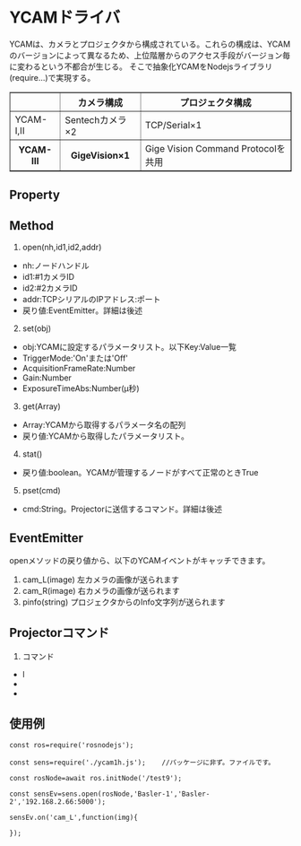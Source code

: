# YCAMドライバ

 YCAMは、カメラとプロジェクタから構成されている。これらの構成は、YCAMのバージョンによって異なるため、上位階層からのアクセス手段がバージョン毎に変わるという不都合が生じる。
 そこで抽象化YCAMをNodejsライブラリ(require...)で実現する。

<table border>
<tr><th><th>カメラ構成<th>プロジェクタ構成
<tr><td>YCAM-I,II<td>Sentechカメラ&times;2<td>TCP/Serial&times;1
<tr><th>YCAM-III<th>GigeVision&times;1<td>Gige Vision Command Protocolを共用
</table>

## Property

## Method
1. open(nh,id1,id2,addr)
  - nh:ノードハンドル
  - id1:#1カメラID
  - id2:#2カメラID
  - addr:TCPシリアルのIPアドレス:ポート
  - 戻り値:EventEmitter。詳細は後述
2. set(obj)
  - obj:YCAMに設定するパラメータリスト。以下Key:Value一覧
  - TriggerMode:'On'または'Off'
  - AcquisitionFrameRate:Number
  - Gain:Number
  - ExposureTimeAbs:Number(&micro;秒)
3. get(Array)
  - Array:YCAMから取得するパラメータ名の配列
  - 戻り値:YCAMから取得したパラメータリスト。
4. stat()
  - 戻り値:boolean。YCAMが管理するノードがすべて正常のときTrue
5. pset(cmd)
  - cmd:String。Projectorに送信するコマンド。詳細は後述

## EventEmitter
openメソッドの戻り値から、以下のYCAMイベントがキャッチできます。
1. cam_L(image)
左カメラの画像が送られます
2. cam_R(image)
右カメラの画像が送られます
3. pinfo(string)
プロジェクタからのInfo文字列が送られます

## Projectorコマンド
1. コマンド
  - l 
  -
  -

## 使用例
~~~
const ros=require('rosnodejs');

const sens=require('./ycam1h.js');    //パッケージに非ず。ファイルです。

const rosNode=await ros.initNode('/test9');

const sensEv=sens.open(rosNode,'Basler-1','Basler-2','192.168.2.66:5000');

sensEv.on('cam_L',function(img){

});

~~~